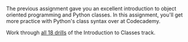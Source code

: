 The previous assignment gave you an excellent introduction to object oriented programming and Python classes. In this assignment, you'll get more practice with Python's class syntax over at Codecademy.

Work through [all 18 drills](http://www.codecademy.com/courses/python-intermediate-en-WL8e4/0/1) of the Introduction to Classes track.
